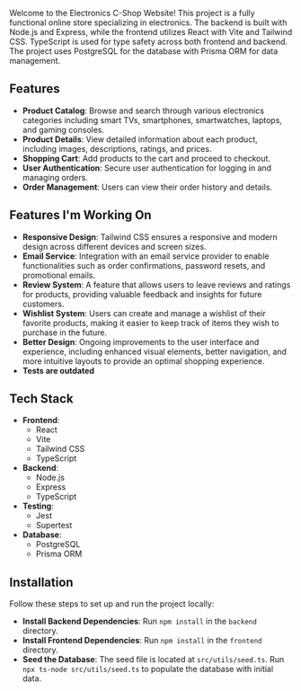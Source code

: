 Welcome to the Electronics C-Shop Website! This project is a fully functional online store specializing in electronics. The backend is built with Node.js and Express, while the frontend utilizes React with Vite and Tailwind CSS. TypeScript is used for type safety across both frontend and backend. The project uses PostgreSQL for the database with Prisma ORM for data management.

## Features
- **Product Catalog**: Browse and search through various electronics categories including smart TVs, smartphones, smartwatches, laptops, and gaming consoles.
- **Product Details**: View detailed information about each product, including images, descriptions, ratings, and prices.
- **Shopping Cart**: Add products to the cart and proceed to checkout.
- **User Authentication**: Secure user authentication for logging in and managing orders.
- **Order Management**: Users can view their order history and details.

  
## Features I'm Working On
- **Responsive Design**: Tailwind CSS ensures a responsive and modern design across different devices and screen sizes.
- **Email Service**: Integration with an email service provider to enable functionalities such as order confirmations, password resets, and promotional emails.
- **Review System**: A feature that allows users to leave reviews and ratings for products, providing valuable feedback and insights for future customers.
- **Wishlist System**: Users can create and manage a wishlist of their favorite products, making it easier to keep track of items they wish to purchase in the future.
- **Better Design**: Ongoing improvements to the user interface and experience, including enhanced visual elements, better navigation, and more intuitive layouts to provide an optimal shopping experience.
- **Tests are outdated**
  
## Tech Stack
- **Frontend**:
  - React
  - Vite
  - Tailwind CSS
  - TypeScript
- **Backend**:
  - Node.js
  - Express
  - TypeScript
- **Testing**:
  - Jest
  - Supertest
- **Database**:
  - PostgreSQL
  - Prisma ORM
## Installation

Follow these steps to set up and run the project locally:

- **Install Backend Dependencies**: Run `npm install` in the `backend` directory.
- **Install Frontend Dependencies**: Run `npm install` in the `frontend` directory.
- **Seed the Database**: The seed file is located at `src/utils/seed.ts`. Run `npx ts-node src/utils/seed.ts` to populate the database with initial data.


